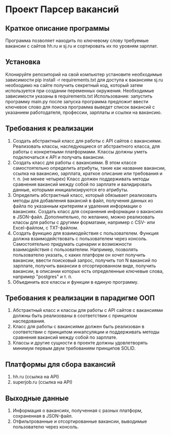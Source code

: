 # Проект Парсер вакансий

## Краткое описание программы
Программа позволяет находить по ключевому слову требуемые вакансии с сайтов hh.ru и sj.ru и сортировать их по уровням зарплат. 
## Установка
Клонируйте репозиторий на свой компьютер установите необходимые зависимости pip install -r requirements.txt для доступа к вакансиям sj.ru необходимо на сайте получить секретный код, который затем используется при создании переменных окружения. Необходимые зависимости указаны в requirements.txt Использование: запустить программу main.py после запуска программа предложит ввести ключевое слово для поиска программа выведет список вакансий с указанием работодателя, профессии, зарплаты и ссылки на вакансию.
## Требования к реализации
1. Создать абстрактный класс для работы с API сайтов с вакансиями. Реализовать классы, наследующиеся от абстрактного класса, для работы с конкретными платформами. Классы должны уметь подключаться к API и получать вакансии.
2. Создать класс для работы с вакансиями. В этом классе самостоятельно определить атрибуты, такие как название вакансии, ссылка на вакансию, зарплата, краткое описание или требования и т. п. (не менее четырех) Класс должен поддерживать методы сравнения вакансий между собой по зарплате и валидировать данные, которыми инициализируются его атрибуты.
3. Определить абстрактный класс, который обязывает реализовать методы для добавления вакансий в файл, получения данных из файла по указанным критериям и удаления информации о вакансиях. Создать класс для сохранения информации о вакансиях в JSON-файл. Дополнительно, по желанию, можно реализовать классы для работы с другими форматами, например с CSV- или Excel-файлом, с TXT-файлом.
4. Создать функцию для взаимодействия с пользователем. Функция должна взаимодействовать с пользователем через консоль. Самостоятельно придумать сценарии и возможности взаимодействия с пользователем. Например, позволять пользователю указать, с каких платформ он хочет получить вакансии, ввести поисковый запрос, получить топ N вакансий по зарплате, получить вакансии в отсортированном виде, получить вакансии, в описании которых есть определенные ключевые слова, например "postgres" и т. п.
5. Объединить все классы и функции в единую программу.

## Требования к реализации в парадигме ООП 
1. Абстрактный класс и классы для работы с API сайтов с вакансиями должны быть реализованы в соответствии с принципом наследования.
2. Класс для работы с вакансиями должен быть реализован в соответствии с принципом инкапсуляции и поддерживать методы сравнения вакансий между собой по зарплате.
3. Классы и другие сущности в проекте должны удовлетворять минимум первым двум требованиям принципов SOLID.

## Платформы для сбора вакансий
1. hh.ru (ссылка на API)
2. superjob.ru (ссылка на API)

## Выходные данные
1. Информация о вакансиях, полученная с разных платформ, сохраненная в JSON-файл.
2. Отфильтрованные и отсортированные вакансии, выводимые пользователю через консоль.